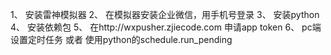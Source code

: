 1、 安装雷神模拟器
2、 在模拟器安装企业微信，用手机号登录
3、 安装python
4、 安装依赖包
5、 在http://wxpusher.zjiecode.com 申请app token
6、 pc端设置定时任务  或者 使用python的schedule.run_pending
